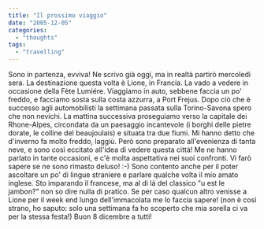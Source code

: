 ```yaml
---
title: "Il prossimo viaggio"
date: "2005-12-05"
categories: 
  - "thoughts"
tags: 
  - "travelling"
---
```


Sono in partenza, evviva! Ne scrivo già oggi, ma in realtà partirò mercoledì sera. La destinazione questa volta è Lione, in Francia. La vado a vedere in occasione della Fète Lumiére. Viaggiamo in auto, sebbene faccia un po' freddo, e facciamo sosta sulla costa azzurra, a Port Frejus. Dopo ciò che è successo agli automobilisti la settimana passata sulla Torino-Savona spero che non nevichi. La mattina successiva proseguiamo verso la capitale dei Rhone-Alpes, circondata da un paesaggio incantevole (i borghi delle pietre dorate, le colline del beaujoulais) e situata tra due fiumi. Mi hanno detto che d'inverno fa molto freddo, laggiù. Però sono preparato all'evenienza di tanta neve, e sono così eccitato all'idea di vedere questa città! Me ne hanno parlato in tante occasioni, e c'è molta aspettativa nei suoi confronti. Vi farò sapere se ne sono rimasto deluso! :-) Sono contento anche per il poter ascoltare un po' di lingue straniere e parlare qualche volta il mio amato inglese. Sto imparando il francese, ma al di là del classico "u est le jambon?" non so dire nulla di pratico. Se per caso qualcun altro venisse a Lione per il week end lungo dell'immacolata me lo faccia sapere! (non è così strano, ho saputo: solo una settimana fa ho scoperto che mia sorella ci va per la stessa festa!) Buon 8 dicembre a tutti!
